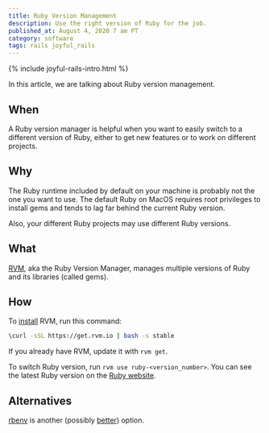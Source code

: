 ```yaml
---
title: Ruby Version Management
description: Use the right version of Ruby for the job.
published_at: August 4, 2020 7 am PT
category: software
tags: rails joyful_rails
---
```


{% include joyful-rails-intro.html %}

In this article, we are talking about Ruby version management.

## When

A Ruby version manager is helpful when you want to easily switch to a different
version of Ruby, either to get new features or to work on different projects.

## Why

The Ruby runtime included by default on your machine is probably not the one
you want to use. The default Ruby on MacOS requires root privileges to install
gems and tends to lag far behind the current Ruby version.

Also, your different Ruby projects may use different Ruby versions.

## What

[RVM](https://rvm.io), aka the Ruby Version Manager, manages multiple versions
of Ruby and its libraries (called gems).

## How

To [install](https://rvm.io/rvm/install) RVM, run this command:

```sh
\curl -sSL https://get.rvm.io | bash -s stable
```

If you already have RVM, update it with `rvm get`.

To switch Ruby version, run `rvm use ruby-<version_number>`. You can see the
latest Ruby version on the [Ruby website](https://www.ruby-lang.org/en/).

## Alternatives

[rbenv](https://github.com/rbenv/rbenv) is another (possibly
[better](https://github.com/rbenv/rbenv/wiki/Why-rbenv%3F)) option.
